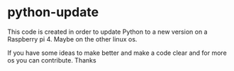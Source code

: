 # python-update
This code is created in order to update Python to a new version on a Raspberry pi 4. Maybe on the other linux os.

If you have some ideas to make better and make a code clear and for more os you can contribute. 
Thanks
